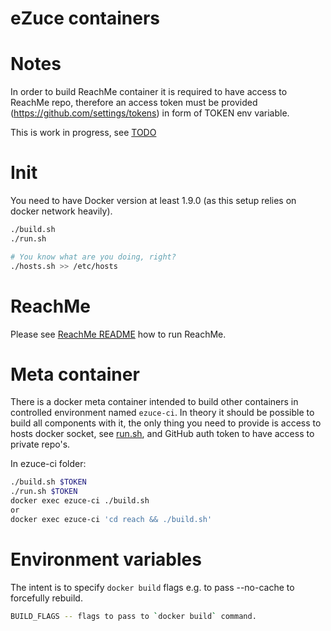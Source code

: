 eZuce containers
================

Notes
=====

In order to build ReachMe container it is required to have access to ReachMe repo, therefore
an access token must be provided (https://github.com/settings/tokens) in form of TOKEN env variable.

This is work in progress, see [TODO](TODO.md)

Init
====

You need to have Docker version at least 1.9.0 (as this setup relies on docker network heavily).

```sh
./build.sh
./run.sh

# You know what are you doing, right?
./hosts.sh >> /etc/hosts
```

ReachMe
=======

Please see [ReachMe README](reach/README.md) how to run ReachMe.


Meta container
==============

There is a docker meta container intended to build other containers in controlled environment named `ezuce-ci`.
In theory it should be possible to build all components with it, the only thing you need to provide is
access to hosts docker socket, see [run.sh](ezuce-ci/run.sh), and GitHub auth token to have
access to private repo's.

In ezuce-ci folder:

```sh
./build.sh $TOKEN
./run.sh $TOKEN
docker exec ezuce-ci ./build.sh
or
docker exec ezuce-ci 'cd reach && ./build.sh'
```

Environment variables
=====================

The intent is to specify `docker build` flags e.g. to pass --no-cache to forcefully rebuild.

```sh
BUILD_FLAGS -- flags to pass to `docker build` command.
```

